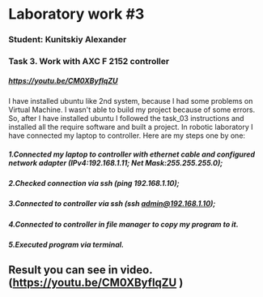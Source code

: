 # Laboratory work #3

### Student: Kunitskiy Alexander

### Task 3. Work with AXC F 2152 controller

##### https://youtu.be/CM0XByflqZU

I have installed ubuntu like 2nd system, because I had some problems on Virtual Machine. I wasn't able to build my project because of some errors.
So, after I have installed ubuntu I followed the task_03 instructions and installed all the require software and built a project.
In robotic laboratory I have connected my laptop to controller. Here are my steps one by one:
##### 1.Connected my laptop to controller with ethernet cable and configured network adapter (IPv4:192.168.1.11; Net Mask:255.255.255.0);
##### 2.Checked connection via ssh (ping 192.168.1.10);
##### 3.Connected to controller via ssh (ssh admin@192.168.1.10);
##### 4.Connected to controller in file manager to copy my program to it.
##### 5.Executed program via terminal.
## Result you can see in video. (https://youtu.be/CM0XByflqZU )